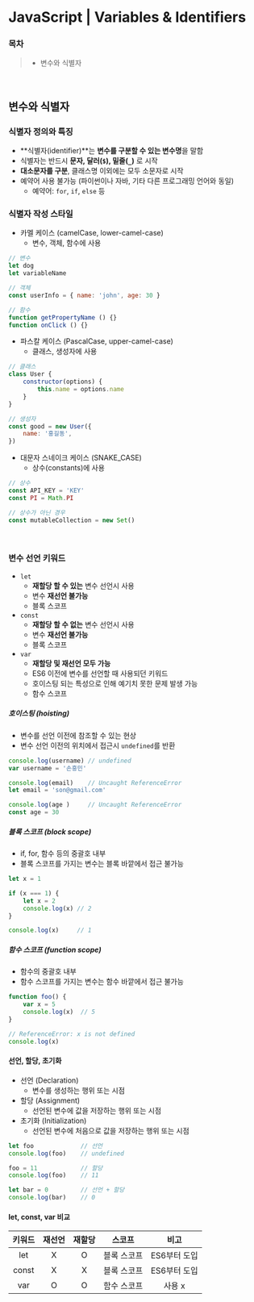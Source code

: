 # JavaScript | Variables & Identifiers

### 목차

> - 변수와 식별자

<br>

## 변수와 식별자

### 식별자 정의와 특징

- **식별자(identifier)**는 **변수를 구분할 수 있는 변수명**을 말함
- 식별자는 반드시 **문자, 달러(`$`), 밑줄(`_`)** 로 시작
- **대소문자를 구분**, 클래스명 이외에는 모두 소문자로 시작
- 예약어 사용 불가능 (파이썬이나 자바, 기타 다른 프로그래밍 언어와 동일)
  - 예약어: `for`, `if`, `else` 등

### 식별자 작성 스타일

- 카멜 케이스 (camelCase, lower-camel-case)
  - 변수, 객체, 함수에 사용

```javascript
// 변수
let dog
let variableName

// 객체
const userInfo = { name: 'john', age: 30 }

// 함수
function getPropertyName () {}
function onClick () {}
```

- 파스칼 케이스 (PascalCase, upper-camel-case)
  - 클래스, 생성자에 사용

```javascript
// 클래스
class User {
    constructor(options) {
        this.name = options.name
    }
}

// 생성자
const good = new User({
    name: '홍길동', 
})
```

- 대문자 스네이크 케이스 (SNAKE_CASE)
  - 상수(constants)에 사용

```javascript
// 상수
const API_KEY = 'KEY'
const PI = Math.PI

// 상수가 아닌 경우
const mutableCollection = new Set()
```

<br>

### 변수 선언 키워드

- `let`
  - **재할당 할 수 있는** 변수 선언시 사용
  - 변수 **재선언 불가능**
  - 블록 스코프
- `const`
  - **재할당 할 수 없는** 변수 선언시 사용
  - 변수 **재선언 불가능**
  - 블록 스코프
- `var`
  - **재할당 및 재선언 모두 가능**
  - ES6 이전에 변수를 선언할 때 사용되던 키워드
  - 호이스팅 되는 특성으로 인해 예기치 못한 문제 발생 가능
  - 함수 스코프



##### 호이스팅 (hoisting)

- 변수를 선언 이전에 참조할 수 있는 현상
- 변수 선언 이전의 위치에서 접근시 `undefined`를 반환

```javascript
console.log(username) // undefined
var username = '손흥민'

console.log(email)    // Uncaught ReferenceError
let email = 'son@gmail.com'

console.log(age )     // Uncaught ReferenceError
const age = 30
```



##### 블록 스코프 (block scope)

- if, for, 함수 등의 중괄호 내부
- 블록 스코프를 가지는 변수는 블록 바깥에서 접근 불가능

```javascript
let x = 1

if (x === 1) {
    let x = 2
    console.log(x) // 2
}

console.log(x)	   // 1
```

##### 함수 스코프 (function scope)

- 함수의 중괄호 내부
- 함수 스코프를 가지는 변수는 함수 바깥에서 접근 불가능

```javascript
function foo() {
    var x = 5
    console.log(x)  // 5
}

// ReferenceError: x is not defined
console.log(x)
```



#### 선언, 할당, 초기화

- 선언 (Declaration)
  - 변수를 생성하는 행위 또는 시점
- 할당 (Assignment)
  - 선언된 변수에 값을 저장하는 행위 또는 시점
- 초기화 (Initialization)
  - 선언된 변수에 처음으로 값을 저장하는 행위 또는 시점

```javascript
let foo				// 선언
console.log(foo)	// undefined

foo = 11			// 할당
console.log(foo)	// 11

let bar = 0			// 선언 + 할당
console.log(bar)	// 0
```



#### let, const, var 비교

| 키워드 | 재선언 | 재할당 |   스코프    |     비고     |
| :----: | :----: | :----: | :---------: | :----------: |
|  let   |   X    |   O    | 블록 스코프 | ES6부터 도입 |
| const  |   X    |   X    | 블록 스코프 | ES6부터 도입 |
|  var   |   O    |   O    | 함수 스코프 |    사용 x    |


